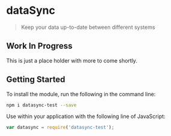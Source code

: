 # dataSync

> Keep your data up-to-date between different systems

## Work In Progress
This is just a place holder with more to come shortly.

## Getting Started
To install the module, run the following in the command line:

```bash
npm i datasync-test --save
```

Use within your application with the following line of JavaScript:

```js
var datasync = require('datasync-test');
```